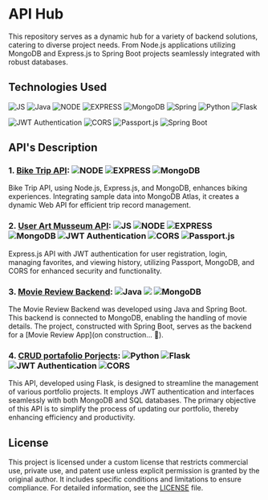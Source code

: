 # API Hub

This repository serves as a dynamic hub for a variety of backend solutions, catering to diverse project needs. From Node.js applications utilizing MongoDB and Express.js to Spring Boot projects seamlessly integrated with robust databases.

## Technologies Used

![JS](https://res.cloudinary.com/practicaldev/image/fetch/s--kbKzVIJV--/c_limit%2Cf_auto%2Cfl_progressive%2Cq_auto%2Cw_880/https://img.shields.io/badge/JavaScript-F7DF1E%3Fstyle%3Dfor-the-badge%26logo%3Djavascript%26logoColor%3Dblack) ![Java](https://img.shields.io/badge/java-%23ED8B00.svg?style=for-the-badge&logo=openjdk&logoColor=white&color=blue)      ![NODE](https://res.cloudinary.com/practicaldev/image/fetch/s---tuyDVl_--/c_limit%2Cf_auto%2Cfl_progressive%2Cq_auto%2Cw_880/https://img.shields.io/badge/Node.js-43853D%3Fstyle%3Dfor-the-badge%26logo%3Dnode.js%26logoColor%3Dwhite) ![EXPRESS](https://res.cloudinary.com/practicaldev/image/fetch/s--Rl0DwDaF--/c_limit%2Cf_auto%2Cfl_progressive%2Cq_auto%2Cw_880/https://img.shields.io/badge/Express.js-404D59%3Fstyle%3Dfor-the-badge) ![MongoDB](https://res.cloudinary.com/practicaldev/image/fetch/s--m4KqDleG--/c_limit%2Cf_auto%2Cfl_progressive%2Cq_auto%2Cw_880/https://img.shields.io/badge/MongoDB-4EA94B%3Fstyle%3Dfor-the-badge%26logo%3Dmongodb%26logoColor%3Dwhite) ![Spring](https://res.cloudinary.com/practicaldev/image/fetch/s--SLFm8ahJ--/c_limit%2Cf_auto%2Cfl_progressive%2Cq_auto%2Cw_880/https://img.shields.io/badge/Spring-6DB33F%3Fstyle%3Dfor-the-badge%26logo%3Dspring%26logoColor%3Dwhite) ![Python](https://img.shields.io/badge/python-3670A0?style=for-the-badge&logo=python&logoColor=ffdd54) ![Flask](https://img.shields.io/badge/flask-%23000.svg?style=for-the-badge&logo=flask&logoColor=white) 

![JWT Authentication](https://img.shields.io/badge/JWT-Authentication-blue) ![CORS](https://img.shields.io/badge/CORS-enabled-yellow) ![Passport.js](https://img.shields.io/badge/Passport.js-LocalStrategy-red) ![Spring Boot](https://img.shields.io/badge/Spring%20Boot-success)


## API's Description

### 1. [Bike Trip API](./API_trip): ![NODE](https://res.cloudinary.com/practicaldev/image/fetch/s---tuyDVl_--/c_limit%2Cf_auto%2Cfl_progressive%2Cq_auto%2Cw_880/https://img.shields.io/badge/Node.js-43853D%3Fstyle%3Dfor-the-badge%26logo%3Dnode.js%26logoColor%3Dwhite) ![EXPRESS](https://res.cloudinary.com/practicaldev/image/fetch/s--Rl0DwDaF--/c_limit%2Cf_auto%2Cfl_progressive%2Cq_auto%2Cw_880/https://img.shields.io/badge/Express.js-404D59%3Fstyle%3Dfor-the-badge) ![MongoDB](https://res.cloudinary.com/practicaldev/image/fetch/s--m4KqDleG--/c_limit%2Cf_auto%2Cfl_progressive%2Cq_auto%2Cw_880/https://img.shields.io/badge/MongoDB-4EA94B%3Fstyle%3Dfor-the-badge%26logo%3Dmongodb%26logoColor%3Dwhite)

Bike Trip API, using Node.js, Express.js, and MongoDB, enhances biking experiences. Integrating sample data into MongoDB Atlas, it creates a dynamic Web API for efficient trip record management.

### 2. [User Art Musseum API](./API_users): ![JS](https://res.cloudinary.com/practicaldev/image/fetch/s--kbKzVIJV--/c_limit%2Cf_auto%2Cfl_progressive%2Cq_auto%2Cw_880/https://img.shields.io/badge/JavaScript-F7DF1E%3Fstyle%3Dfor-the-badge%26logo%3Djavascript%26logoColor%3Dblack) ![NODE](https://res.cloudinary.com/practicaldev/image/fetch/s---tuyDVl_--/c_limit%2Cf_auto%2Cfl_progressive%2Cq_auto%2Cw_880/https://img.shields.io/badge/Node.js-43853D%3Fstyle%3Dfor-the-badge%26logo%3Dnode.js%26logoColor%3Dwhite) ![EXPRESS](https://res.cloudinary.com/practicaldev/image/fetch/s--Rl0DwDaF--/c_limit%2Cf_auto%2Cfl_progressive%2Cq_auto%2Cw_880/https://img.shields.io/badge/Express.js-404D59%3Fstyle%3Dfor-the-badge) ![MongoDB](https://res.cloudinary.com/practicaldev/image/fetch/s--m4KqDleG--/c_limit%2Cf_auto%2Cfl_progressive%2Cq_auto%2Cw_880/https://img.shields.io/badge/MongoDB-4EA94B%3Fstyle%3Dfor-the-badge%26logo%3Dmongodb%26logoColor%3Dwhite) ![JWT Authentication](https://img.shields.io/badge/JWT-Authentication-blue) ![CORS](https://img.shields.io/badge/CORS-enabled-yellow) ![Passport.js](https://img.shields.io/badge/Passport.js-LocalStrategy-red)

Express.js API with JWT authentication for user registration, login, managing favorites, and viewing history, utilizing Passport, MongoDB, and CORS for enhanced security and functionality.

### 3. [Movie Review Backend](./API_movies): ![Java](https://img.shields.io/badge/java-%23ED8B00.svg?style=for-the-badge&logo=openjdk&logoColor=white&color=blue) ![](https://res.cloudinary.com/practicaldev/image/fetch/s--SLFm8ahJ--/c_limit%2Cf_auto%2Cfl_progressive%2Cq_auto%2Cw_880/https://img.shields.io/badge/Spring-6DB33F%3Fstyle%3Dfor-the-badge%26logo%3Dspring%26logoColor%3Dwhite) ![MongoDB](https://res.cloudinary.com/practicaldev/image/fetch/s--m4KqDleG--/c_limit%2Cf_auto%2Cfl_progressive%2Cq_auto%2Cw_880/https://img.shields.io/badge/MongoDB-4EA94B%3Fstyle%3Dfor-the-badge%26logo%3Dmongodb%26logoColor%3Dwhite)

The Movie Review Backend was developed using Java and Spring Boot. This backend is connected to MongoDB, enabling the handling of movie details. The project, constructed with Spring Boot, serves as the backend for a [Movie Review App](on construction... 🚧).

### 4. [CRUD portafolio Porjects](./API_CRUD_projects): ![Python](https://img.shields.io/badge/python-3670A0?style=for-the-badge&logo=python&logoColor=ffdd54) ![Flask](https://img.shields.io/badge/flask-%23000.svg?style=for-the-badge&logo=flask&logoColor=white) ![JWT Authentication](https://img.shields.io/badge/JWT-Authentication-blue) ![CORS](https://img.shields.io/badge/CORS-enabled-yellow)
	
This API, developed using Flask, is designed to streamline the management of various portfolio projects. It employs JWT authentication and interfaces seamlessly with both MongoDB and SQL databases. The primary objective of this API is to simplify the process of updating our portfolio, thereby enhancing efficiency and productivity.



## License

This project is licensed under a custom license that restricts commercial use, private use, and patent use unless explicit permission is granted by the original author. It includes specific conditions and limitations to ensure compliance. For detailed information, see the [LICENSE](./LICENSE.md) file.

